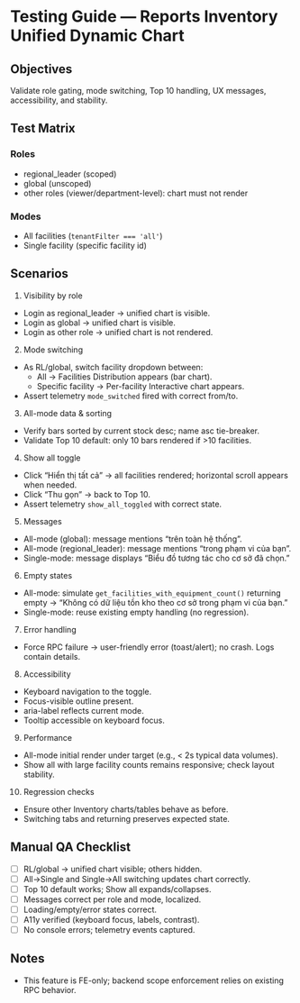 # Testing Guide — Reports Inventory Unified Dynamic Chart

## Objectives
Validate role gating, mode switching, Top 10 handling, UX messages, accessibility, and stability.

## Test Matrix

### Roles
- regional_leader (scoped)
- global (unscoped)
- other roles (viewer/department-level): chart must not render

### Modes
- All facilities (`tenantFilter === 'all'`)
- Single facility (specific facility id)

## Scenarios

1) Visibility by role
- Login as regional_leader → unified chart is visible.
- Login as global → unified chart is visible.
- Login as other role → unified chart is not rendered.

2) Mode switching
- As RL/global, switch facility dropdown between:
  - All → Facilities Distribution appears (bar chart).
  - Specific facility → Per-facility Interactive chart appears.
- Assert telemetry `mode_switched` fired with correct from/to.

3) All-mode data & sorting
- Verify bars sorted by current stock desc; name asc tie-breaker.
- Validate Top 10 default: only 10 bars rendered if >10 facilities.

4) Show all toggle
- Click “Hiển thị tất cả” → all facilities rendered; horizontal scroll appears when needed.
- Click “Thu gọn” → back to Top 10.
- Assert telemetry `show_all_toggled` with correct state.

5) Messages
- All-mode (global): message mentions “trên toàn hệ thống”.
- All-mode (regional_leader): message mentions “trong phạm vi của bạn”.
- Single-mode: message displays “Biểu đồ tương tác cho cơ sở đã chọn.”

6) Empty states
- All-mode: simulate `get_facilities_with_equipment_count()` returning empty → “Không có dữ liệu tồn kho theo cơ sở trong phạm vi của bạn.”
- Single-mode: reuse existing empty handling (no regression).

7) Error handling
- Force RPC failure → user-friendly error (toast/alert); no crash. Logs contain details.

8) Accessibility
- Keyboard navigation to the toggle.
- Focus-visible outline present.
- aria-label reflects current mode.
- Tooltip accessible on keyboard focus.

9) Performance
- All-mode initial render under target (e.g., < 2s typical data volumes).
- Show all with large facility counts remains responsive; check layout stability.

10) Regression checks
- Ensure other Inventory charts/tables behave as before.
- Switching tabs and returning preserves expected state.

## Manual QA Checklist
- [ ] RL/global → unified chart visible; others hidden.
- [ ] All→Single and Single→All switching updates chart correctly.
- [ ] Top 10 default works; Show all expands/collapses.
- [ ] Messages correct per role and mode, localized.
- [ ] Loading/empty/error states correct.
- [ ] A11y verified (keyboard focus, labels, contrast).
- [ ] No console errors; telemetry events captured.

## Notes
- This feature is FE-only; backend scope enforcement relies on existing RPC behavior.
